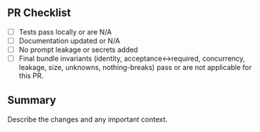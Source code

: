 ## PR Checklist

- [ ] Tests pass locally or are N/A
- [ ] Documentation updated or N/A
- [ ] No prompt leakage or secrets added
- [ ] Final bundle invariants (identity, acceptance↔required, concurrency, leakage, size, unknowns, nothing-breaks) pass or are not applicable for this PR.

## Summary

Describe the changes and any important context.

